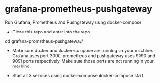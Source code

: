 # grafana-prometheus-pushgateway
Run Grafana, Prometheus and Pushgateway using docker-compose

* Clone this repo and enter into the repo

cd grafana-prometheus-pushgateway/

* Make sure docker and docker-compose are running on your machine. Grafana uses port 3000. prometheus and pushgateway uses 9090 and 9091 ports respectively. Make sure those ports are not running in your machine.

* Start all 3 services using docker-compose
docker-compose start
